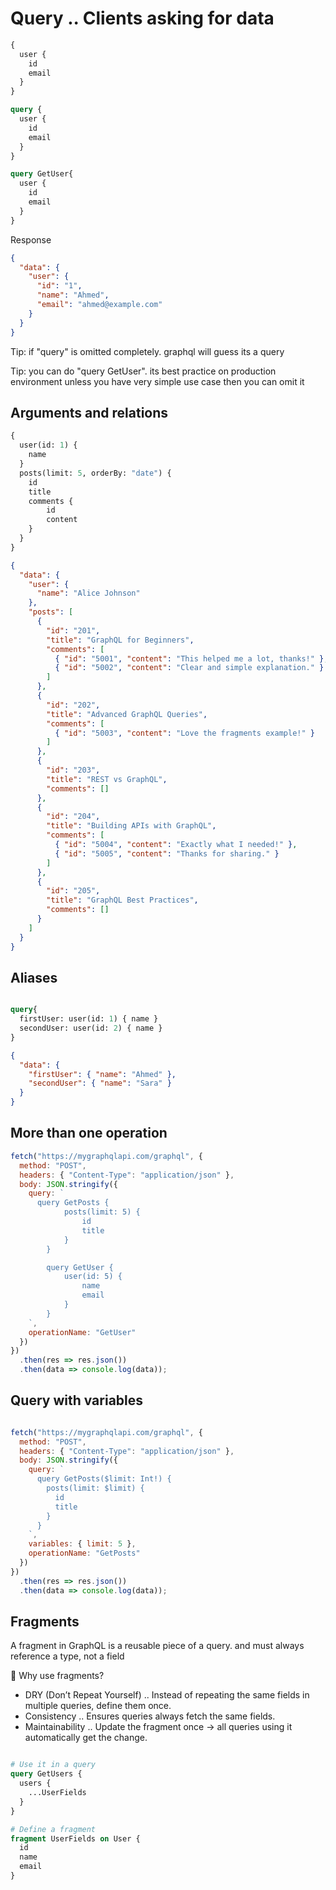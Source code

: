 # Query .. Clients asking for data


```graphql
{
  user {
    id
    email
  }
}
```

```graphql
query {
  user {
    id
    email
  }
}
```

```graphql
query GetUser{
  user {
    id
    email
  }
}
```


Response 

```json
{
  "data": {
    "user": {
      "id": "1",
      "name": "Ahmed",
      "email": "ahmed@example.com"
    }
  }
}

```

Tip: if "query" is omitted completely. graphql will guess its a query

Tip: you can do "query GetUser". its best practice on production environment unless you have very simple use case then you can omit it


## Arguments and relations
```graphql
{
  user(id: 1) {
    name
  }
  posts(limit: 5, orderBy: "date") {
    id
    title
    comments {
        id
        content
    }
  }
}

```
```json
{
  "data": {
    "user": {
      "name": "Alice Johnson"
    },
    "posts": [
      {
        "id": "201",
        "title": "GraphQL for Beginners",
        "comments": [
          { "id": "5001", "content": "This helped me a lot, thanks!" },
          { "id": "5002", "content": "Clear and simple explanation." }
        ]
      },
      {
        "id": "202",
        "title": "Advanced GraphQL Queries",
        "comments": [
          { "id": "5003", "content": "Love the fragments example!" }
        ]
      },
      {
        "id": "203",
        "title": "REST vs GraphQL",
        "comments": []
      },
      {
        "id": "204",
        "title": "Building APIs with GraphQL",
        "comments": [
          { "id": "5004", "content": "Exactly what I needed!" },
          { "id": "5005", "content": "Thanks for sharing." }
        ]
      },
      {
        "id": "205",
        "title": "GraphQL Best Practices",
        "comments": []
      }
    ]
  }
}
```


## Aliases

```graphql

query{
  firstUser: user(id: 1) { name }
  secondUser: user(id: 2) { name }
}

```

```json
{
  "data": {
    "firstUser": { "name": "Ahmed" },
    "secondUser": { "name": "Sara" }
  }
}
```

## More than one operation

```javascript
fetch("https://mygraphqlapi.com/graphql", {
  method: "POST",
  headers: { "Content-Type": "application/json" },
  body: JSON.stringify({
    query: `
      query GetPosts {
            posts(limit: 5) {
                id
                title
            }
        }

        query GetUser {
            user(id: 5) {
                name
                email
            }
        }
    `,
    operationName: "GetUser"
  })
})
  .then(res => res.json())
  .then(data => console.log(data));

```

## Query with variables

```javascript

fetch("https://mygraphqlapi.com/graphql", {
  method: "POST",
  headers: { "Content-Type": "application/json" },
  body: JSON.stringify({
    query: `
      query GetPosts($limit: Int!) {
        posts(limit: $limit) {
          id
          title
        }
      }
    `,
    variables: { limit: 5 },
    operationName: "GetPosts"
  })
})
  .then(res => res.json())
  .then(data => console.log(data));

```

## Fragments

A fragment in GraphQL is a reusable piece of a query. and must always reference a type, not a field

🔹 Why use fragments?
- DRY (Don’t Repeat Yourself) .. Instead of repeating the same fields in multiple queries, define them once.
- Consistency  .. Ensures queries always fetch the same fields.
- Maintainability .. Update the fragment once → all queries using it automatically get the change.

```graphql

# Use it in a query
query GetUsers {
  users {
    ...UserFields
  }
}

# Define a fragment
fragment UserFields on User {
  id
  name
  email
}

```